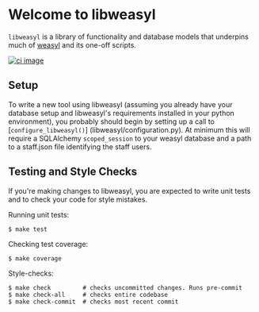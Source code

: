 Welcome to libweasyl
====================

`libweasyl` is a library of functionality and database models that underpins
much of [weasyl](https://github.com/weasyl/weasyl) and its one-off scripts.

[![ci image]][ci]


Setup
-----

To write a new tool using libweasyl (assuming you already have your database
setup and libweasyl's requirements installed in your python environment), you
probably should begin by setting up a call to [`configure_libweasyl()`]
(libweasyl/configuration.py). At minimum this will require a SQLAlchemy
`scoped_session` to your weasyl database and a path to a staff.json file
identifying the staff users.


Testing and Style Checks
------------------------

If you're making changes to libweasyl, you are expected to write unit tests
and to check your code for style mistakes.

Running unit tests:

    $ make test

Checking test coverage:

    $ make coverage

Style-checks:

    $ make check         # checks uncommitted changes. Runs pre-commit
    $ make check-all     # checks entire codebase
    $ make check-commit  # checks most recent commit


  [ci image]: https://api.travis-ci.org/Weasyl/libweasyl.svg?branch=master
  [ci]: https://travis-ci.org/Weasyl/libweasyl
